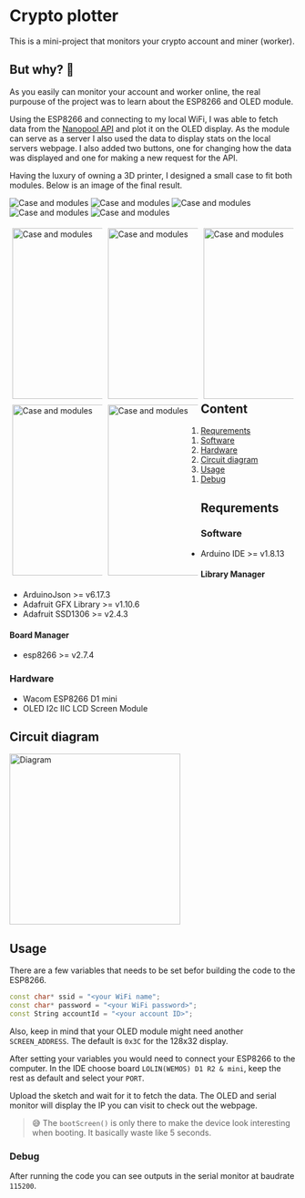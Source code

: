 # Crypto plotter
This is a mini-project that monitors your crypto account and miner (worker).

## But why? :shrug:
As you easily can monitor your account and worker online, the real purpouse of the project was to learn about the ESP8266 and OLED module.

Using the ESP8266 and connecting to my local WiFi, I was able to fetch data from the [Nanopool API](https://eth.nanopool.org/api) and plot it on the OLED display. As the module can serve as a server I also used the data to display stats on the local servers webpage. I also added two buttons, one for changing how the data was displayed and one for making a new request for the API.

Having the luxury of owning a 3D printer, I designed a small case to fit both modules. Below is an image of the final result.

![Case and modules](images/default.jpg "title-1") ![Case and modules](images/stats.jpg "title-2") ![Case and modules](images/stats.jpg "title-2")
![Case and modules](images/balance.jpg "title-1") ![Case and modules](images/fetch.jpg "title-2")


<div>
  <div class="column" style="float: left; width: 33.33%; padding: 5px; box-sizing: border-box;">
    <img alt="Case and modules" height=300 src="images/default.jpg" />
  </div>
  <div class="column" style="float: left; width: 33.33%; padding: 5px; box-sizing: border-box;">
    <img alt="Case and modules" height=300  src="images/stats.jpg" />
  </div>
  <div class="column" style="float: left; width: 33.33%; padding: 5px; box-sizing: border-box;">
    <img alt="Case and modules" height=300  src="images/worker.jpg" />
  </div>
</div>
<div>
  <div class="column" style="float: left; width: 33.33%; padding: 5px; box-sizing: border-box;">
    <img alt="Case and modules" height=300 src="images/balance.jpg" />
  </div>
  <div class="column" style="float: left; width: 33.33%; padding: 5px; box-sizing: border-box;">
    <img alt="Case and modules" height=300  src="images/fetch.jpg" />
  </div>
</div>

## Content
1. [Requrements](#requrements)
    1. [Software](#software)
    2. [Hardware](#hardware)
2. [Circuit diagram](#circuit-diagram)
3. [Usage](#usage)
    1. [Debug](#debug)

## Requrements
### Software
- Arduino IDE >= v1.8.13

#### Library Manager
- ArduinoJson >= v6.17.3
- Adafruit GFX Library >= v1.10.6
- Adafruit SSD1306 >= v2.4.3

#### Board Manager
- esp8266 >= v2.7.4

### Hardware
- Wacom ESP8266 D1 mini
- OLED I2c IIC LCD Screen Module

## Circuit diagram
<img height=300 alt="Diagram" src="images/diagram.svg" />

## Usage
There are a few variables that needs to be set befor building the code to the ESP8266.
```cpp
const char* ssid = "<your WiFi name";
const char* password = "<your WiFi password>";
const String accountId = "<your account ID>";
```
Also, keep in mind that your OLED module might need another `SCREEN_ADDRESS`. The default is `0x3C` for the 128x32 display.

After setting your variables you would need to connect your ESP8266 to the computer. In the IDE choose board `LOLIN(WEMOS) D1 R2 & mini`, keep the rest as default and select your `PORT`.

Upload the sketch and wait for it to fetch the data. The OLED and serial monitor will display the IP you can visit to check out the webpage.

> :sweat_smile: The `bootScreen()` is only there to make the device look interesting when booting. It basically waste like 5 seconds.

### Debug
After running the code you can see outputs in the serial monitor at baudrate `115200`.
